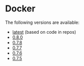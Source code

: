 # Docker

The following versions are available:

* [latest](latest) (based on code in repos)
* [0.8.0](0.8.0)
* [0.7.8](0.7.8)
* [0.7.7](0.7.7)
* [0.7.6](0.7.6)
* [0.7.5](0.7.5)
